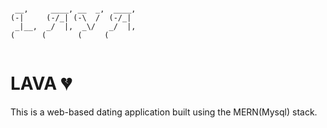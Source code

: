 ```

 __,     ____, __  _,  ____,
(-|     (-/_| (-\  /  (-/_| 
 _|__,  _/  |,  _\/   _/  |,
(      (       (     (      


```



# LAVA 💔
This is a web-based dating application built using the MERN(Mysql) stack.
